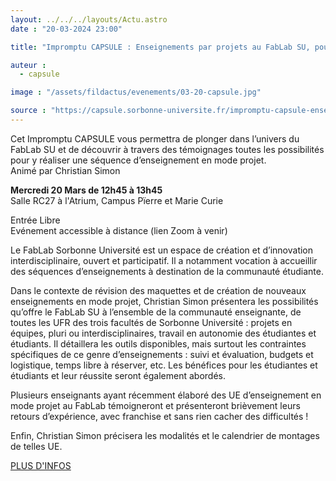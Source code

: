 ```yaml
---
layout: ../../../layouts/Actu.astro
date : "20-03-2024 23:00"

title: "Impromptu CAPSULE : Enseignements par projets au FabLab SU, pourquoi, comment ?"

auteur :
  - capsule

image : "/assets/fildactus/evenements/03-20-capsule.jpg"

source : "https://capsule.sorbonne-universite.fr/impromptu-capsule-enseignement-projets-fablab-su/"
---
```


Cet Impromptu CAPSULE vous permettra de plonger dans l’univers du FabLab SU et de découvrir à travers des témoignages toutes les possibilités pour y réaliser une séquence d’enseignement en mode projet.  
Animé par Christian Simon

__Mercredi 20 Mars de 12h45 à 13h45__  
Salle RC27 à l'Atrium, Campus Pïerre et Marie Curie

Entrée Libre  
Evénement accessible à distance (lien Zoom à venir)

Le FabLab Sorbonne Université est un espace de création et d’innovation interdisciplinaire, ouvert et participatif. Il a notamment vocation à accueillir des séquences d’enseignements à destination de la communauté étudiante.

Dans le contexte de révision des maquettes et de création de nouveaux enseignements en mode projet, Christian Simon présentera les possibilités qu’offre le FabLab SU à l’ensemble de la communauté enseignante, de toutes les UFR des trois facultés de Sorbonne Université : projets en équipes, pluri ou interdisciplinaires, travail en autonomie des étudiantes et étudiants. Il détaillera les outils disponibles, mais surtout les contraintes spécifiques de ce genre d’enseignements : suivi et évaluation, budgets et logistique, temps libre à réserver, etc. Les bénéfices pour les étudiantes et étudiants et leur réussite seront également abordés.

Plusieurs enseignants ayant récemment élaboré des UE d’enseignement en mode projet au FabLab témoigneront et présenteront brièvement leurs retours d’expérience, avec franchise et sans rien cacher des difficultés !

Enfin, Christian Simon précisera les modalités et le calendrier de montages de telles UE.

[PLUS D'INFOS](https://capsule.sorbonne-universite.fr/impromptu-capsule-enseignement-projets-fablab-su/)